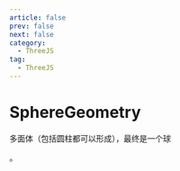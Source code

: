 ```yaml
---
article: false
prev: false
next: false
category:
  - ThreeJS
tag:
  - ThreeJS
---
```


# SphereGeometry

多面体（包括圆柱都可以形成），最终是一个球

<!-- more -->。
